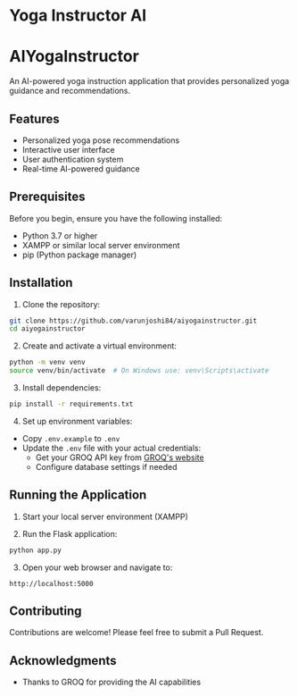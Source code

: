 # Yoga Instructor AI

# AIYogaInstructor

An AI-powered yoga instruction application that provides personalized yoga guidance and recommendations.

## Features

- Personalized yoga pose recommendations
- Interactive user interface
- User authentication system
- Real-time AI-powered guidance

## Prerequisites

Before you begin, ensure you have the following installed:
- Python 3.7 or higher
- XAMPP or similar local server environment
- pip (Python package manager)

## Installation

1. Clone the repository:
```bash
git clone https://github.com/varunjoshi84/aiyogainstructor.git
cd aiyogainstructor
```

2. Create and activate a virtual environment:
```bash
python -m venv venv
source venv/bin/activate  # On Windows use: venv\Scripts\activate
```

3. Install dependencies:
```bash
pip install -r requirements.txt
```

4. Set up environment variables:
- Copy `.env.example` to `.env`
- Update the `.env` file with your actual credentials:
  - Get your GROQ API key from [GROQ's website](https://groq.com)
  - Configure database settings if needed

## Running the Application

1. Start your local server environment (XAMPP)

2. Run the Flask application:
```bash
python app.py
```

3. Open your web browser and navigate to:
```
http://localhost:5000
```

## Contributing

Contributions are welcome! Please feel free to submit a Pull Request.


## Acknowledgments

- Thanks to GROQ for providing the AI capabilities
